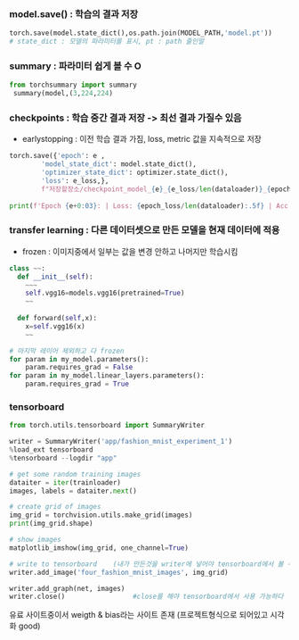 ### model.save() : 학습의 결과 저장

```python
torch.save(model.state_dict(),os.path.join(MODEL_PATH,'model.pt'))   
# state_dict : 모델의 파라미터를 표시, pt : path 줄인말
```


### summary : 파라미터 쉽게 볼 수 O
```python
from torchsummary import summary
 summary(model,(3,224,224)
```
 
### checkpoints : 학습 중간 결과 저장 -> 최선 결과 가질수 있음
* earlystopping : 이전 학습 결과 가짐, loss, metric 값을 지속적으로 저장

```python
torch.save({'epoch': e , 
        'model_state_dict': model.state_dict(),
        'optimizer_state_dict': optimizer.state_dict(),
        'loss': e_loss,},
        f"저장할장소/checkpoint_model_{e}_{e_loss/len(dataloader)}_{epoch_acc/len(dataloader)}.pt")
        
print(f'Epoch {e+0:03}: | Loss: {epoch_loss/len(dataloader):.5f} | Acc: {epoch_acc/len(dataloader):.3f}')
```

### transfer learning : 다른 데이터셋으로 만든 모델을 현재 데이터에 적용
* frozen : 이미지중에서 일부는 값을 변경 안하고 나머지만 학습시킴
```python
class ~~:
  def __init__(self):
    ~~~
    self.vgg16=models.vgg16(pretrained=True)
    ~~
    
  def forward(self,x):
    x=self.vgg16(x)
    ~~

# 마지막 레이어 제외하고 다 frozen
for param in my_model.parameters():
    param.requires_grad = False
for param in my_model.linear_layers.parameters():
    param.requires_grad = True
```

### tensorboard
```python
from torch.utils.tensorboard import SummaryWriter

writer = SummaryWriter('app/fashion_mnist_experiment_1')
%load_ext tensorboard
%tensorboard --logdir "app"

# get some random training images
dataiter = iter(trainloader)
images, labels = dataiter.next()

# create grid of images
img_grid = torchvision.utils.make_grid(images)
print(img_grid.shape)

# show images
matplotlib_imshow(img_grid, one_channel=True)

# write to tensorboard    (내가 만든것을 writer에 넣어야 tensorboard에서 볼 수 있다.
writer.add_image('four_fashion_mnist_images', img_grid)

writer.add_graph(net, images)
writer.close()                 #close를 해야 tensorboard에서 사용 가능하다
```

유료 사이트중이서 weigth & bias라는 사이트 존재 (프로젝트형식으로 되어있고 시각화 good)
